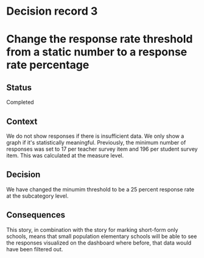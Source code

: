 # Decision record 3

# Change the response rate threshold from a static number to a response rate percentage

## Status

Completed

## Context

We do not show responses if there is insufficient data. We only show a graph if it's statistically meaningful. Previously, the minimum number of responses was set to 17 per teacher survey item and 196 per student survey item. This was calculated at the measure level.

## Decision

We have changed the minumim threshold to be a 25 percent response rate at the subcategory level.

## Consequences

This story, in combination with the story for marking short-form only schools, means that small population elementary schools will be able to see the responses visualized on the dashboard where before, that data would have been filtered out.
